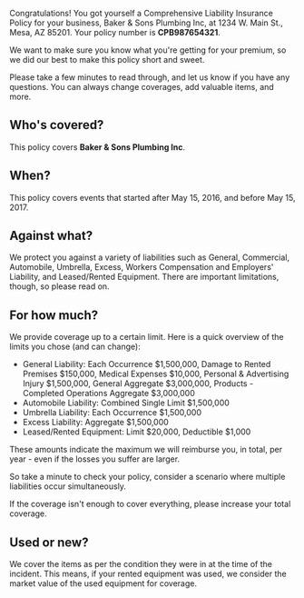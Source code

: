 Congratulations! You got yourself a Comprehensive Liability Insurance Policy for your business, Baker & Sons Plumbing Inc, at 1234 W. Main St., Mesa, AZ 85201. Your policy number is **CPB987654321**.

We want to make sure you know what you're getting for your premium, so we did our best to make this policy short and sweet.

Please take a few minutes to read through, and let us know if you have any questions. You can always change coverages, add valuable items, and more.

## Who's covered?
This policy covers **Baker & Sons Plumbing Inc**.

## When?
This policy covers events that started after May 15, 2016, and before May 15, 2017.

## Against what?
We protect you against a variety of liabilities such as General, Commercial, Automobile, Umbrella, Excess, Workers Compensation and Employers' Liability, and Leased/Rented Equipment. There are important limitations, though, so please read on.

## For how much?
We provide coverage up to a certain limit. Here is a quick overview of the limits you chose (and can change):

- General Liability: Each Occurrence $1,500,000, Damage to Rented Premises $150,000, Medical Expenses $10,000, Personal & Advertising Injury $1,500,000, General Aggregate $3,000,000, Products - Completed Operations Aggregate $3,000,000
- Automobile Liability: Combined Single Limit $1,500,000
- Umbrella Liability: Each Occurrence $1,500,000
- Excess Liability: Aggregate $1,500,000
- Leased/Rented Equipment: Limit $20,000, Deductible $1,000

These amounts indicate the maximum we will reimburse you, in total, per year - even if the losses you suffer are larger.

So take a minute to check your policy, consider a scenario where multiple liabilities occur simultaneously.

If the coverage isn't enough to cover everything, please increase your total coverage.

## Used or new?
We cover the items as per the condition they were in at the time of the incident. This means, if your rented equipment was used, we consider the market value of the used equipment for coverage.